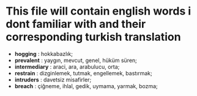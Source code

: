 # This file will contain english words i dont familiar with and their corresponding turkish translation
- **hogging** : hokkabazlık;
- **prevalent** : yaygın, mevcut, genel, hüküm süren;
- **intermediary** : araci, ara, arabulucu, orta;
- **restrain** : dizginlemek, tutmak, engellemek, bastırmak;
- **intruders** : davetsiz misafirler;
- **breach** : çiğneme, ihlal, gedik, uymama, yarmak, bozma;